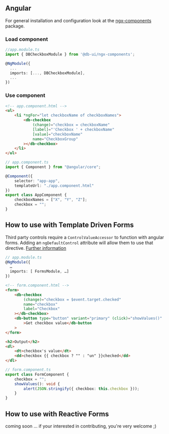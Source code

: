 ## Angular

For general installation and configuration look at the [ngx-components](https://www.npmjs.com/package/@db-ui/ngx-components) package.

### Load component

```ts app.module.ts
//app.module.ts
import { DBCheckboxModule } from '@db-ui/ngx-components';

@NgModule({
  ...
  imports: [..., DBCheckboxModule],
  ...
})

```

### Use component

```html app.component.html
<!-- app.component.html -->
<ul>
	<li *ngFor="let checkboxName of checkboxNames">
		<db-checkbox
			(change)="checkbox = checkboxName"
			[label]="'Checkbox ' + checkboxName"
			[value]="checkboxName"
			name="CheckboxGroup"
		></db-checkbox>
	</li>
</ul>
```

```ts app.component.ts
// app.component.ts
import { Component } from "@angular/core";

@Component({
	selector: "app-app",
	templateUrl: "./app.component.html"
})
export class AppComponent {
	checkboxNames = ["X", "Y", "Z"];
	checkbox = "";
}
```

## How to use with Template Driven Forms

Third party controls require a `ControlValueAccessor` to function with angular forms. Adding an `ngDefaultControl` attribute will allow them to use that directive.
[Further information](https://stackoverflow.com/a/46465959)

```ts app.module.ts
// app.module.ts
@NgModule({
  …
  imports: [ FormsModule, …]
})
```

```html form.component.html
<!-- form.component.html -->
<form>
	<db-checkbox
		(change)="checkbox = $event.target.checked"
		name="checkbox"
		label="Checkbox"
	></db-checkbox>
	<db-button type="button" variant="primary" (click)="showValues()"
		>Get checkbox value</db-button
	>
</form>

<h2>Output</h2>
<dl>
	<dt>checkbox's value</dt>
	<dd>checkbox {{ checkbox ? "" : "un" }}checked</dd>
</dl>
```

```ts form.component.ts
// form.component.ts
export class FormComponent {
	checkbox = "";
	showValues(): void {
		alert(JSON.stringify({ checkbox: this.checkbox }));
	}
}
```

## How to use with Reactive Forms

coming soon … if your interested in contributing, you're very welcome ;)
